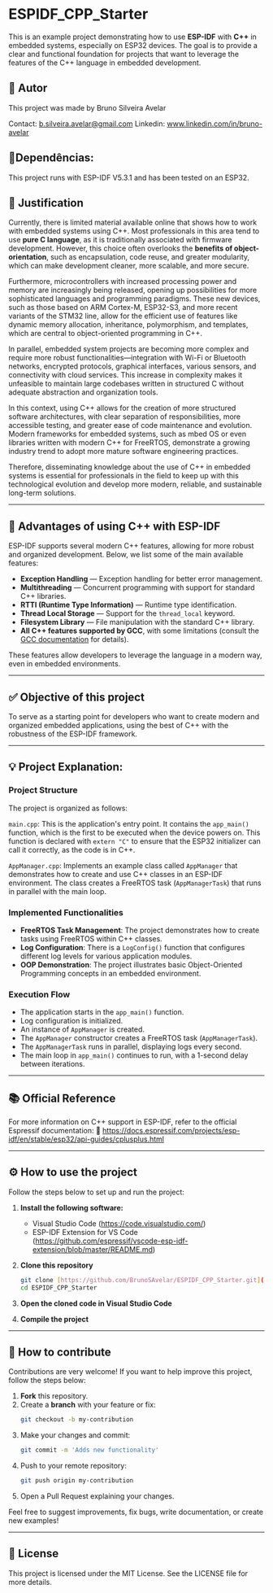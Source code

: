 # ESPIDF_CPP_Starter
This is an example project demonstrating how to use **ESP-IDF** with **C++** in embedded systems, especially on ESP32 devices. The goal is to provide a clear and functional foundation for projects that want to leverage the features of the C++ language in embedded development.

## 👤 Autor
This project was made by Bruno Silveira Avelar

Contact: b.silveira.avelar@gmail.com
Linkedin: www.linkedin.com/in/bruno-avelar

## 🧩Dependências:

This project runs with ESP-IDF V5.3.1 and has been tested on an ESP32.

## 🧭 Justification

Currently, there is limited material available online that shows how to work with embedded systems using C++. Most professionals in this area tend to use **pure C language**, as it is traditionally associated with firmware development. However, this choice often overlooks the **benefits of object-orientation**, such as encapsulation, code reuse, and greater modularity, which can make development cleaner, more scalable, and more secure.

Furthermore, microcontrollers with increased processing power and memory are increasingly being released, opening up possibilities for more sophisticated languages and programming paradigms. These new devices, such as those based on ARM Cortex-M, ESP32-S3, and more recent variants of the STM32 line, allow for the efficient use of features like dynamic memory allocation, inheritance, polymorphism, and templates, which are central to object-oriented programming in C++.

In parallel, embedded system projects are becoming more complex and require more robust functionalities—integration with Wi-Fi or Bluetooth networks, encrypted protocols, graphical interfaces, various sensors, and connectivity with cloud services. This increase in complexity makes it unfeasible to maintain large codebases written in structured C without adequate abstraction and organization tools.

In this context, using C++ allows for the creation of more structured software architectures, with clear separation of responsibilities, more accessible testing, and greater ease of code maintenance and evolution. Modern frameworks for embedded systems, such as mbed OS or even libraries written with modern C++ for FreeRTOS, demonstrate a growing industry trend to adopt more mature software engineering practices.

Therefore, disseminating knowledge about the use of C++ in embedded systems is essential for professionals in the field to keep up with this technological evolution and develop more modern, reliable, and sustainable long-term solutions.

---

## 🚀 Advantages of using C++ with ESP-IDF

ESP-IDF supports several modern C++ features, allowing for more robust and organized development. Below, we list some of the main available features:

- **Exception Handling** — Exception handling for better error management.
- **Multithreading** — Concurrent programming with support for standard C++ libraries.
- **RTTI (Runtime Type Information)** — Runtime type identification.
- **Thread Local Storage** — Support for the `thread_local` keyword.
- **Filesystem Library** — File manipulation with the standard C++ library.
- **All C++ features supported by GCC**, with some limitations (consult the [GCC documentation](https://gcc.gnu.org/) for details).

These features allow developers to leverage the language in a modern way, even in embedded environments.

---

## ✅ Objective of this project
To serve as a starting point for developers who want to create modern and organized embedded applications, using the best of C++ with the robustness of the ESP-IDF framework.

---

## 💡 Project Explanation:
### Project Structure
The project is organized as follows:

`main.cpp`: This is the application's entry point. It contains the `app_main()` function, which is the first to be executed when the device powers on. This function is declared with `extern "C"` to ensure that the ESP32 initializer can call it correctly, as the code is in C++.

`AppManager.cpp`: Implements an example class called `AppManager` that demonstrates how to create and use C++ classes in an ESP-IDF environment. The class creates a FreeRTOS task (`AppManagerTask`) that runs in parallel with the main loop.

### Implemented Functionalities
- **FreeRTOS Task Management**: The project demonstrates how to create tasks using FreeRTOS within C++ classes.
- **Log Configuration**: There is a `LogConfig()` function that configures different log levels for various application modules.
- **OOP Demonstration**: The project illustrates basic Object-Oriented Programming concepts in an embedded environment.

### Execution Flow
- The application starts in the `app_main()` function.
- Log configuration is initialized.
- An instance of `AppManager` is created.
- The `AppManager` constructor creates a FreeRTOS task (`AppManagerTask`).
- The `AppManagerTask` runs in parallel, displaying logs every second.
- The main loop in `app_main()` continues to run, with a 1-second delay between iterations.

---

## 📚 Official Reference
For more information on C++ support in ESP-IDF, refer to the official Espressif documentation:
🔗 https://docs.espressif.com/projects/esp-idf/en/stable/esp32/api-guides/cplusplus.html

---

## ⚙️ How to use the project

Follow the steps below to set up and run the project:

1. **Install the following software:**

    - Visual Studio Code (https://code.visualstudio.com/)
    - ESP-IDF Extension for VS Code (https://github.com/espressif/vscode-esp-idf-extension/blob/master/README.md)

2. **Clone this repository**
    ```bash
    git clone [https://github.com/BrunoSAvelar/ESPIDF_CPP_Starter.git](https://github.com/BrunoSAvelar/ESPIDF_CPP_Starter.git)
    cd ESPIDF_CPP_Starter
    ```

3. **Open the cloned code in Visual Studio Code**

4. **Compile the project**

---

## 🤝 How to contribute

Contributions are very welcome! If you want to help improve this project, follow the steps below:

1. **Fork** this repository.
2. Create a **branch** with your feature or fix:
    ```bash
    git checkout -b my-contribution
    ```
3. Make your changes and commit:
    ```bash
    git commit -m 'Adds new functionality'
    ```
4. Push to your remote repository:
    ```bash
    git push origin my-contribution
    ```
5. Open a Pull Request explaining your changes.

Feel free to suggest improvements, fix bugs, write documentation, or create new examples!

---

## 📄 License
This project is licensed under the MIT License.
See the LICENSE file for more details.